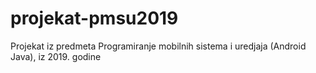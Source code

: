 # projekat-pmsu2019

Projekat iz predmeta Programiranje mobilnih sistema i uredjaja (Android Java), iz 2019. godine

